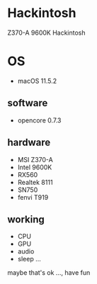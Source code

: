 # Hackintosh
Z370-A 9600K Hackintosh

# OS
  - macOS 11.5.2

## software 
  - opencore 0.7.3

## hardware
  - MSI Z370-A
  - Intel 9600K
  - RX560
  - Realtek 8111
  - SN750
  - fenvi T919
  

## working 
  - CPU 
  - GPU
  - audio
  - sleep
  ...
  
  
maybe that's ok ..., have fun
